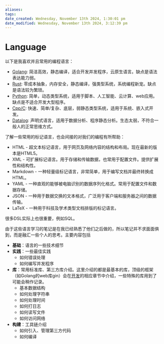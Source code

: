 ```yaml
---
aliases: 
tags: 
date_created: Wednesday, November 13th 2024, 1:30:01 pm
date_modified: Wednesday, November 13th 2024, 3:12:39 pm
---
```


# Language

以下是我喜欢并且常用的编程语言：

- [Golang](Golang/index.md): 简洁高效，静态编译，适合开发并发程序，云原生语言。缺点是语法表达能力弱。
- [Rust](Rust/index): 零成本抽象，内存安全，静态编译，强类型系统，系统编程新宠。缺点是语法较为繁琐。
- [Python](Python/index.md): 简单，动态类型系统，适用于脚本、人工智能、云计算、web应用。缺点是不适合开发大型程序。
- [Cpp/C](Cpp/index.md): 快速、简单/复杂、底层，弱静态类型系统，适用于系统、嵌入式开发。
- [Datalog](Datalog/index.md): 声明式语言，适用于数据分析、程序静态分析。生态太弱，不符合一般人的正常思维方式。

了解一些常用的标记语言，也会间接的对我们的编程有所帮助：

- HTML - 超文本标记语言，用于网页及网络内容的结构和布局。现在最新的版本是HTML5。
- XML - 可扩展标记语言。用于存储和传输数据，也常用于配置文件。提供扩展性和结构性。
- Markdown - 一种轻量级标记语言，非常简单，用于编写文档并最终转换成HTML。
- YAML - 一种直观的能够被电脑识别的数据序列化格式。常用于配置文件和数据存储。
- JSON - 一种用于数据交换的文本格式，广泛用于客户端和服务器之间的数据传输。
- LaTeX - 一种用于科技及学术类型文档排版的标记语言。

很多DSL实际上也很重要，例如SQL。

由于这些语言学习的笔记是在我已经熟悉了他们之后做的，所以笔记并不求面面俱到，而是融汇一些个人的思考。主要内容包括

- **基础**：语言的一些技术细节
- **实践**：一些最佳实践
    - 如何错误处理
    - 如何编写并发程序
- **库**：常用标准库、第三方库介绍。这里介绍的都是最基本的库，顶级的框架（如Golang的web库gin）会在[开发](../开发/index.md)的相应章节中介绍，一些特殊的库用到了可能会稍作记录。
    - 基本数据结构
    - 如何处理字符串
    - 如何处理时间
    - 如何打日志
    - 如何读写文件
    - 如何访问网络
- **构建**：工具链介绍
    - 如何引入、管理第三方代码
    - 如何编译
